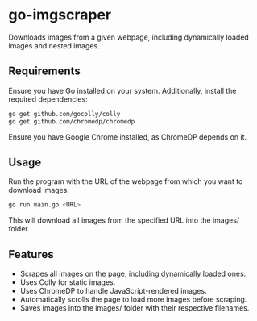 # go-imgscraper

Downloads images from a given webpage, including dynamically loaded images and nested images.

## Requirements

Ensure you have Go installed on your system. Additionally, install the required dependencies:

```sh
go get github.com/gocolly/colly
go get github.com/chromedp/chromedp
```
Ensure you have Google Chrome installed, as ChromeDP depends on it.
## Usage

Run the program with the URL of the webpage from which you want to download images:
```sh
go run main.go <URL>
```
This will download all images from the specified URL into the images/ folder.

## Features

- Scrapes all images on the page, including dynamically loaded ones.
- Uses Colly for static images.
- Uses ChromeDP to handle JavaScript-rendered images.
- Automatically scrolls the page to load more images before scraping.
- Saves images into the images/ folder with their respective filenames.
